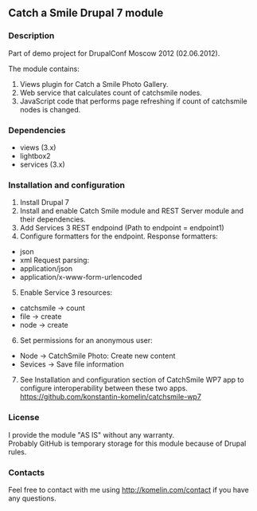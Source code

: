 ## Catch a Smile Drupal 7 module

### Description
Part of demo project for DrupalConf Moscow 2012 (02.06.2012).

The module contains:
1. Views plugin for Catch a Smile Photo Gallery.
2. Web service that calculates count of catchsmile nodes.
3. JavaScript code that performs page refreshing if count of catchsmile nodes is changed.

### Dependencies
* views (3.x)
* lightbox2
* services (3.x)

### Installation and configuration
1. Install Drupal 7
2. Install and enable Catch Smile module and REST Server module and their dependencies.
3. Add Services 3 REST endpoind (Path to endpoint = endpoint1)
4. Configure formatters for the endpoint.
Response formatters:
* json
* xml
Request parsing:
* application/json
* application/x-www-form-urlencoded
5. Enable Service 3 resources:
* catchsmile -> count
* file -> create
* node -> create
6. Set permissions for an anonymous user:
* Node -> CatchSmile Photo: Create new content
* Sevices -> Save file information
7. See Installation and configuration section of CatchSmile WP7 app to configure interoperability between these two apps.
https://github.com/konstantin-komelin/catchsmile-wp7

### License
I provide the module "AS IS" without any warranty.  
Probably GitHub is temporary storage for this module because of Drupal rules.

### Contacts
Feel free to contact with me using http://komelin.com/contact if you have any questions.
